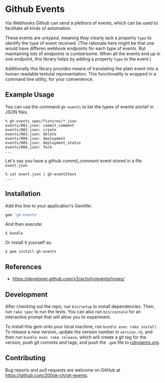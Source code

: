 # Github Events

Via Webhooks Github can send a plethora of events, which can be used to facilitate all kinds of automation.

These events are _untyped_, meaning they clearly lack a property `type` to identify the type of event received. (The rationale here might be that one would have differen webhook endpoints for each type of events. But maintaining lots of endpoints is cumbersome. When all the events end up in one endpoint, this library helps by adding a property `type` to the event.)

Additionally this library provides means of translating the plain event into a human readable textutal representation. This functionality is wrapped in a command line utility, for your convenience.

## Example Usage

You can use the command `gh-events` to list the types of events stortef in JSON files.

```
% gh-events spec/fixtures/*.json
events/001.json: commit_comment
events/002.json: create
events/003.json: delete
events/004.json: deployment
events/005.json: deployment_status
events/006.json: fork
...
```

Let's say you have a github _commit_comment_ event stored in a file `event.json`

```
% cat event.json | gh-event2text
...
```

## Installation

Add this line to your application's Gemfile:

```ruby
gem 'gh-events'
```

And then execute:

    $ bundle

Or install it yourself as:

    $ gem install gh-events

## References

- https://developer.github.com/v3/activity/events/types/

## Development

After checking out the repo, run `bin/setup` to install dependencies. Then, run `rake spec` to run the tests. You can also run `bin/console` for an interactive prompt that will allow you to experiment.

To install this gem onto your local machine, run `bundle exec rake install`. To release a new version, update the version number in `version.rb`, and then run `bundle exec rake release`, which will create a git tag for the version, push git commits and tags, and push the `.gem` file to [rubygems.org](https://rubygems.org).

## Contributing

Bug reports and pull requests are welcome on GitHub at https://github.com/200ok-ch/gh-events.
